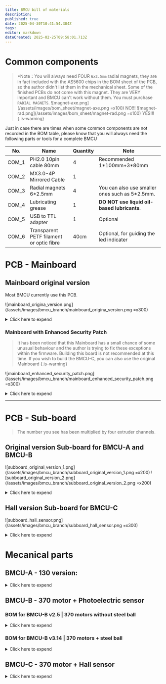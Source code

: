 ```yaml
---
title: BMCU bill of materials
description: 
published: true
date: 2025-04-30T10:41:54.304Z
tags: 
editor: markdown
dateCreated: 2025-02-25T09:58:01.713Z
---
```


# Common components
> *Note：You will always need FOUR `6x2.5mm` radial magnets, they are in fact included with the AS5600 chips in the BOM sheet of the PCB, so the author didn't list them in the mechanical sheet.
> Some of the finished PCBs do not come with this magnet. They are VERY important and BMCU can't work without them. You must purchase `RADIAL MAGNETS`.
>  ![magnet-axe.png](/assets/images/bom_sheet/magnet-axe.png =x100)  NO!!!       ![magnet-rad.png](/assets/images/bom_sheet/magnet-rad.png =x100)  YES!!!  
{.is-warning}

Just in case there are times when some common components are not recorded in the BOM table, please know that you will always need the following parts or tools for a complete BMCU

| No.    | Name                  | Quantity | Note |
| ------ | --------------------- |  -------- |----|
| COM_1  | PH2.0 10pin cable 80mm  | 4        |Recommended 1\*100mm+3\*80mm |
| COM_2  | MX3.0-4P Mirrored Cable   | 1        | |
| COM_3  | Radial magnets 6\*2.5mm   | 4        | You can also use smaller ones such as 5\*2.5mm.|
| COM_4  | Lubricating grease   | 1        |**DO NOT use liquid oil-based lubricants**. |
| COM_5  | USB to TTL adapter   | 1        |Optional |
| COM_6  | Transparent PETF filament or optic fibre   | 40cm        |Optional, for guiding the led indicater |

# PCB - Mainboard

## Mainboard original version
Most BMCU currently use this PCB.

![mainboard_origina_version.png](/assets/images/bmcu_branch/mainboard_origina_version.png =x300)

<details>

<summary>Click here to expend</summary>

| No.    | Name                  | Package/Model              | Quantity |
| ------ | --------------------- | -------------------------- | -------- |
| PCB-1  | PH2.0 Connector       | PH2.0/10P (Horizontal SMT) | 8        |
| PCB-2  | 10kΩ Resistor Array   | 0603×4                     | 3        |
| PCB-3  | 100nF (50V) Capacitor | C0603                      | 28       |
| PCB-4  | 0.68Ω Resistor        | R1210                      | 4        |
| PCB-5  | AT8236                | SOP8                       | 4        |
| PCB-6  | Tact Switch           | KEY-SMD_B3U-1000PM         | 2        |
| PCB-7  | CH32V203C8T6 MCU      | LQFP48                     | 1        |
| PCB-8  | MX3.0 Connector       | 4pin  2*2                  | 1        |
| PCB-9  | 2.54mm Pin Header     | 4pin 2\*2 or 8pin 2\*4     | 2        |
| PCB-10 | SMBJ24CA              | DO-214AA                   | 1        |
| PCB-11 | TP75176E-SR           | SOP8                       | 1        |
| PCB-12 | WS2812B LED           | 5050                       | 5        |
| PCB-13 | 10Ω Resistor          | 0603                       | 2        |
| PCB-14 | 120Ω Resistor         | 0603                       | 1        |
| PCB-15 | PSM712                | SOT23-3                    | 1        |
| PCB-16 | PH2.0 Cable           | 10Pin                      | 4        |


#### Power supply - choose one of them
##### If use 3.3v power module:

| No.    | Name              | Package/Model | Quantity |
| ------ | ----------------- | ------------- | -------- |
| PCB-17 | 3.3V Power Module | 24V-3.3V      | 1        |

##### If use IC:

| No.    | Name           | Package/Model | Quantity |
| ------ | -------------- | ------------- | -------- |
| PCB-18 | TPS54202DDCR   | SOT23-6       | 1        |
| PCB-19 | 47pF Capacitor | C0603         | 1        |
| PCB-20 | 15kΩ Resistor  | R0603         | 1        |
| PCB-21 | 68kΩ Resistor  | R0603         | 1        |
| PCB-22 | 22uF Capacitor | C0805         | 3        |
| PCB-23 | 10uH Inductor  | 7.3×6.8mm     | 1        |

</details>

### Mainboard with Enhanced Security Patch

> It has been noticed that this Mainboard has a small chance of some unusual behaviour and the author is trying to fix these exceptions within the firmware. Building this board is not recommended at this time.
If you wish to build the BMCU-C, you can also use the original Mainboard
{.is-warning}


![mainboard_enhanced_security_patch.png](/assets/images/bmcu_branch/mainboard_enhanced_security_patch.png =x300)

<details>

<summary>Click here to expend</summary>

| No.    | Name            | Package/Model              | Quantity |
| ------ | --------------- | -------------------------- | -------- |
| PCB_1  | 22uF            | C1206                      | 1        |
| PCB_2  | 100nF           | C0603                      | 12       |
| PCB_3  | MX3.0 Connector | 4pin 2*2                   | 1        |
| PCB_4  | PH2.0 Connector | PH2.0/10P (Horizontal SMT) | 4        |
| PCB_5  | SMBJ24CA        | SMB_L4.6-W3.6-LS5.3-BI     | 1        |
| PCB_6  | PSM712-LF-T7    | SOT-23-3_L3.0-W1.7-P0.95   | 1        |
| PCB_7  | 1N5819WS        | SOD-323_L1.8-W1.3-LS2.5    | 1        |
| PCB_8  | SS54            | SMA_L4.4-W2.8-LS5.4        | 1        |
| PCB_9  | HDR-M_2.54_1x4P | HDR-TH_4P-P2.54-V-M        | 2        |
| PCB_10 | WS2812B         | 5050                       | 1        |
| PCB_11 | AO3401A         | SOT-23_L2.9-W1.3-P1.90     | 1        |
| PCB_12 | 680mΩ           | R1210                      | 4        |
| PCB_13 | 10Ω             | R0603                      | 3        |
| PCB_14 | 120Ω            | R0603                      | 1        |
| PCB_15 | 470Ω            | R0603                      | 1        |
| PCB_16 | 10kΩ            | RES-ARRAY-SMD_0603         | 3        |
| PCB_17 | Tact Switch     | KEY-SMD_B3U-1000PM         | 2        |
| PCB_18 | CH32V203C8T6    | LQFP-48_L7.0-W7.0          | 1        |
| PCB_19 | TP75176E-SR     | SOP-8_L4.9-W3.9            | 1        |
| PCB_20 | AT8236          | ESOP-8_L4.9-W3.9           | 4        |

#### Power supply - choose one of them
##### If use 3.3v power module(recommended):

| No.    | Name              | Package/Model | Quantity |
| ------ | ----------------- | ------------- | -------- |
| PCB-28 | 3.3V Power Module | 24V-3.3V      | 1        |

##### If use IC:
| No.    | Name         | Package/Model      | Quantity |
| ------ | ------------ | ------------------ | -------- |
| PCB_21 | 10uH         | IND-SMD_L7.3-W6.8  | 1        |
| PCB_22 | 100nF        | C0603              | 1        |
| PCB_23 | 47pF         | C0603              | 1        |
| PCB_24 | 15kΩ         | R0603              | 1        |
| PCB_25 | 68kΩ         | R0603              | 1        |
| PCB_26 | 22uF         | C0805              | 2        |
| PCB_27 | TPS54202DDCR | SOT-23-6_L2.9-W1.6 | 1        |

</details>

---

# PCB - Sub-board

> The number you see has been multiplied by four extruder channels.

## Original version Sub-board for BMCU-A and BMCU-B

![subboard_original_version_1.png](/assets/images/bmcu_branch/subboard_original_version_1.png =x200) ![subboard_original_version_2.png](/assets/images/bmcu_branch/subboard_original_version_2.png =x200) 

<details>

<summary>Click here to expend</summary>

| No.    | Name                       | Package/Model                      | Quantity |
| ------ | -------------------------- | ---------------------------------- | -------- |
| PCB_1  | 100nF                      | C0603                              | 12        |
| PCB_2  | PH2.0 Connector            | PH2.0/10P (Horizontal SMT)         | 4        |
| PCB_3  | WS2812B                    | 5050                               | 4        |
| PCB_4  | LED_0603-R                 | LED_0603                           | 8        |
| PCB_5  | 470Ω                       | R0603                              | 8        |
| PCB_6  | 1kΩ                        | R0603                              | 8        |
| PCB_7  | 10kΩ                       | RES-ARRAY-SMD_0603-8P-L3.2-W1.6-BL | 8        |
| PCB_8  | AS5600(with radial magnet) | SOIC-8_L4.9-W3.9-P1.27-LS6.0-BL    | 4        |
| PCB_9  | LM393DR2G                  | SOIC-8_L5.0-W4.0-P1.27-LS6.0-BL    | 4        |
| PCB_10 | ITR9606                    | OPTO-TH_4P_ITR9606                 | 8        |


</details>

## Hall version Sub-board for BMCU-C

![subboard_hall_sensor.png](/assets/images/bmcu_branch/subboard_hall_sensor.png =x300)

<details>

<summary>Click here to expend</summary>

| No.    | Name                       | Package/Model                     | Quantity |
| ------ | -------------------------- | --------------------------------- | -------- |
| PCB_1  | 100nF                      | C0603                             | 28        |
| PCB_2  | PH2.0 Connector            | PH2.0/10P (Horizontal SMT)        | 4        |
| PCB_3  | WS2812B                    | 5050                              | 4        |
| PCB_4  | WS2812B                    | 4020                              | 4|
| PCB_5  | 470Ω                       | R0603                             | 8        |
| PCB_6  | 10kΩ                       | R0603                             | 16        |
| PCB_7  | AS5600(with radial magnet) | SOIC-8_L4.9-W3.9-P1.27-LS6.0-BL   | 4        |
| PCB_8  | ITR9606                    | OPTO-TH_4P_ITR9606                | 4        |
| PCB_9  | OH49E-S                    | SOT-23-3_L2.9-W1.6-P1.90-LS2.8-BR | 4        |
| PCB_10 | LMV358                     | SOP-8_L4.9-W3.9-P1.27-LS6.0-BL    | 4        |


</details>

# Mecanical parts

## BMCU-A - 130 version:

<details>

<summary>Click here to expend</summary>

| No.    | Name                                 | Quantity | Note                                 |
| ------ | ------------------------------------ | -------- | ------------------------------------ |
| MEC-1  | MR85ZZ Bearing                       | 8        |                                      |
| MEC-2  | BMG Gear Set                         | 4        |                                      |
| MEC-3  | D5x22mm Shaft                        | 4        |                                      |
| MEC-4  | D2x10mm Shaft                        | 16       | Better have >20                      |
| MEC-5  | D2x20mm Shaft                        | 12       | Better have >20                      |
| MEC-6  | 20082B Dual Spur Gear                | 8        |                                      |
| MEC-7  | 182A Gear                            | 8        |                                      |
| MEC-8  | 242A Gear                            | 4        |                                      |
| MEC-9  | 682A Worm Gear                       | 4        |                                      |
| MEC-10 | FF-130 SH Motor                      | 4        | DC12V-4350RPM                        |
| MEC-11 | Wire (5cm or longer)                 | 8        |                                      |
| MEC-12 | 62B Bushing                          | 28       | Better have >35                      |
| MEC-13 | PC4 Pneumatic Head 6mm               | 4        |                                      |
| MEC-14 | Spring 0.5*6x10mm - W0.5 OD6 L10 mm                    | 4        | Bigger spring for the buffer         |
| MEC-15 | Spring 0.6*4x10mm - W0.6 OD4 L10 mm                    | 4        | Smaller spring for lever             |
| MEC-16 | M2*8 Countersunk Self-tapping Screw  | 50       |                                      |
| MEC-17 | 1.75mm Transparent Filament          | 20cm     | For guiding the light from sub-board |
| MEC-18 | M2\*4 or M2\*6 Head Screw            | 8        | For fixing the sub-board             |
| MEC-19 | M3*14 Countersunk Self-tapping Screw | 9        | Base and cable cover                 |
| MEC-20 | MX3.0-4P Mirrored Cable              | 1        |                                      |
| MEC-21 | M3*10 Standard Screw                 | 2        | For bracket                          |
| MEC-22 | M3 Nut                               | 2        | For bracket                          |
| MEC_23 | PH2.0 10pin cable 80mm             | 4        |  Recommended 1\*100mm + 3\*80mm                                                          |

Currently we prefer to use clutches with springs, for which you will additionally require:
| No.      | Name               | Quantity | Note        |
| -------- | ------------------ | -------- | ----------- |
| 🟢➕MEC-24 | Spring 0.2\*3.5\*5 | 4        | For clutchs |

The 130 steel ball version is not an official version from the author, but in short, if you want to build the steel ball version, you will need additional:
| No.      | Name             | Quantity | Note            |
| -------- | ---------------- | -------- | --------------- |
| 🟢➕MEC-4  | 4 more 182A Gear | 4        | total 4+8=12    |
| 🟢➕MEC-25 | Spring 0.3\*4\*5 | 4        | For steel balls |
| 🟢➕MEC-26 | 5mm steel balls  | 4        |                 |

</details>

## BMCU-B - 370 motor + Photoelectric sensor

### BOM for BMCU-B v2.5 | 370 motors without steel ball
<details>

<summary>Click here to expend</summary>

| No.    | Name                                | Quantity | Note                                                |
| ------ | ----------------------------------- | -------- | --------------------------------------------------- |
| MEC-1  | MR85ZZ Bearing                      | 8        |                                                     |
| MEC-2  | BMG Gear Set                        | 4        |                                                     |
| MEC-3  | D5x22mm Shaft                       | 4        |                                                     |
| MEC-4  | D2x10mm Shaft                       | 8        | Better have >20                                     |
| MEC-5  | D2x20mm Shaft                       | 8        | Better have >20                                     |
| MEC-6  | 182A Gear                           | 8        | Better have >12                                     |
| MEC-7  | 682A Worm Gear                      | 4        |                                                     |
| MEC-8  | 370 Motor                           | 4        | DC24V-6000RPM                                       |
| MEC-9  | Wire (5cm or longer)                | 8        |                                                     |
| MEC-10 | 62B Bushing                         | 24       | Better have >35                                     |
| MEC-11 | PC4 Pneumatic Head 6mm              | 4        |                                                     |
| MEC-12 | Spring 0.6\*4\*15 - W0.6 OD4 L15 mm                   | 4        | For lever                                           |
| MEC-13 | Spring 0.6\*10\*30 - W0.6 OD10 L30 mm                  | 4        | For buffer, 0.6\*12\*30 is also recommended         |
| MEC-14 | M2*8 Countersunk Self-tapping Screw | 36       | Better have >50                                     |
| MEC-15 | 1.75mm Transparent Filament         | 20cm     |                                                     |
| MEC-16 | M2\*4 or M2\*6 Self-tapping Screw     | 8        | For fixing sub-boards                               |
| MEC-17 | M3\*14 or M3\*16 Self-tapping Screw   | 6        | 4 for fixing the extruder to the base,2 for bracket |
| MEC-18 | MX3.0-4P Mirrored Cable             | 1        |                                                     |
| MEC_19 | PH2.0 10pin cable 80mm             | 4        |  Recommended 1\*100mm + 3\*80mm                                                          |

</details>


### BOM for BMCU-B v3.14 | 370 motors + steel ball

<details>

<summary>Click here to expend</summary>

| No.    | Name                                | Quantity | Note                                        |
| ------ | ----------------------------------- | -------- | ------------------------------------------- |
| MEC-1  | MR85ZZ Bearing                      | 8        |                                             |
| MEC-2  | BMG Gear Set                        | 4        |                                             |
| MEC-3  | D5x22mm Shaft                       | 4        |                                             |
| MEC-4  | D2x10mm Shaft                       | 8        | Better have >20                             |
| MEC-5  | D2x20mm Shaft                     | 12       | Better have >20                             |
| MEC-7  | 182A Gear                         | 12       | Updated to 12                               |
| MEC-9  | 682A Worm Gear                      | 4        |                                             |
| MEC-10 | 370 Motor                           | 4        | DC24V-6000RPM                               |
| MEC-11 | Wire (5cm or longer)                | 8        |                                             |
| MEC-12 | 62B Bushing                       | 30       | Better have >35                             |
| MEC-13 | PC4 Pneumatic Head 6mm              | 4        |                                             |
| MEC-14 | Spring 0.6\*4\*10 - W0.6 OD4 L10 mm                 | 4        | For lever, now spring is longer 10          |
| MEC-15 | Spring 0.6\*10\*30 - W0.6 OD10 L30 mm                  | 4        | For buffer, 0.6\*12\*30 is also recommended |
| MEC-17 | M2*8 Countersunk Self-tapping Screw | 36       | Better have >50                             |
| MEC-18 | 1.75mm Transparent Filament         | 20cm     |                                             |
| MEC-19 | M2\*4 or M2\*6 Self-tapping Screw   | 8        | For fixing sub-boards                       |
| MEC-20 | M3\*14 Self-tapping Screw         | 2        | 2 for the bracket                           |
| MEC-21 | M3\*14 Machine screws             | 4        | For fixing the extruder to the base         |
| MEC-22 | M3 nuts                           | 4        | For locking extruder with machine screws    |
| MEC-23 | MX3.0-4P Mirrored Cable             | 1        |                                             |
| MEC-24 | 5mm steel balls                   | 4        |                                             |
| MEC-25 | Spring 0.3\*4\*5 - W0.3 OD4 L5 mm                  | 4        | For steel balls                             |
| MEC_26 | PH2.0 10pin cable 80mm             | 4        |  Recommended 1\*100mm + 3\*80mm                                                          |

</details>

## BMCU-C - 370 motor + Hall sensor

<details>

<summary>Click here to expend</summary>

| No.    | Name                                | Quantity | Note                                                       |
|--------|-------------------------------------|----------|------------------------------------------------------------|
| MEC_1  | MR85ZZ bearing                      | 8        |                                               |
| MEC_2  | BMG gear kit                        | 4        |                                                            |
| MEC_3  | D5x22mm shaft                       | 4        | This shaft has accuracy problems, pick a small tolerance before using it.                        |
| MEC_4  | D2x20mm shaft                       | 16       |                                                |
| MEC_5  | 182A gear                           | 12       | Better have some more for backup                                 |
| MEC_6  | 682A worm gear                      | 4        |                                                |
| MEC_7  | RS370 motor 24V 6000RPM             | 4        |                                                |
| MEC_8  | M3*5 metric screw                   | 4        | For fixing the motor                                               |
| MEC_9  | Wires                               | 8        | >=5cm                                                 |
| MEC_10 | 62B shaft sleeve                    | 32       |                                                            |
| MEC_11 | PC4 pneumatic fitting 6mm           | 4        | Or 8 if you want to install both side                               |
| MEC_12 | 5MM stainless steel balls           | 4        |                                                            |
| MEC_13 | Spring 0.3\*4\*5mm - W0.3 OD4 L5 mm   | 4        | For steel ball                                                  |
| MEC_14 | Spring 0.6\*4x10mm - W0.6 OD4 L10 mm                | 4        | For lever                                                  |
| MEC_15 | Spring 0.7\*12\*25mm - 	W0.7 OD12 L25 mm                 | 8        | For buffer，in case insufficient pressure, replace by D0.8           |
| MEC_16 | M2*8 countersunk self-tapping screw | 48       |                                                            |
| MEC_17 | 1.5mm optical fiber                 | 20cm       | or transparant PETG filament                                   |
| MEC_18 | N35 3*20mm cylindrical magnet       | 8        | You can also buy two 3*10 sucked together for future use with CMCUs |
| MEC_19 | M2*8 countersunk self-tapping screw | 4        |                                  |
| MEC_20 | M3*14 countersunk machine screw     | 4        |                                                            |
| MEC_21 | M3 hex nut                          | 4        |                                                            |
| MEC_22 | MX3.0-4P mirrored cable             | 1        |                                                            |
| MEC_23 | PH2.0 10pin cable 80mm             | 4        |  Recommended 1*100mm + 3*80mm                                                          |

</details>


